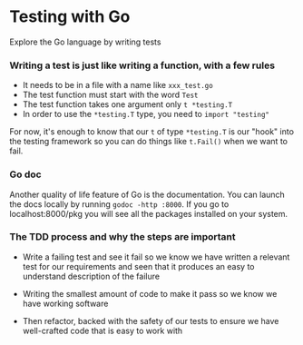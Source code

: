 # Testing with Go
Explore the Go language by writing tests

### Writing a test is just like writing a function, with a few rules
* It needs to be in a file with a name like `xxx_test.go`
* The test function must start with the word `Test`
* The test function takes one argument only `t *testing.T`
* In order to use the `*testing.T` type, you need to `import "testing"`

For now, it's enough to know that our `t` of type `*testing.T` is our "hook" into the testing framework so you can do things like `t.Fail()` when we want to fail.

### Go doc

Another quality of life feature of Go is the documentation. You can launch the docs locally by running `godoc -http :8000`. If you go to localhost:8000/pkg you will see all the packages installed on your system.

### The TDD process and why the steps are important

* Write a failing test and see it fail so we know we have written a relevant test for our requirements and seen that it produces an   easy to understand description of the failure

* Writing the smallest amount of code to make it pass so we know we have working software

* Then refactor, backed with the safety of our tests to ensure we have well-crafted code that is easy to work with